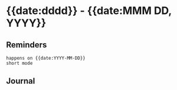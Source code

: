 # {{date:dddd}} - {{date:MMM DD, YYYY}}

## Reminders
```tasks
happens on {{date:YYYY-MM-DD}}
short mode
```

## Journal
